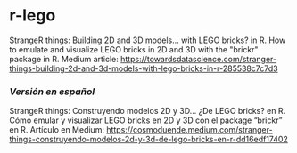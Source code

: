 # r-lego
StrangeR things: Building 2D and 3D models… with LEGO bricks? in R. How to emulate and visualize LEGO bricks in 2D and 3D with the "brickr" package in R. Medium article: https://towardsdatascience.com/stranger-things-building-2d-and-3d-models-with-lego-bricks-in-r-285538c7c7d3

### *Versión en español*
StrangeR things: Construyendo modelos 2D y 3D… ¿De LEGO bricks? en R. Cómo emular y visualizar LEGO bricks en 2D y 3D con el package “brickr” en R. Artículo en Medium: https://cosmoduende.medium.com/stranger-things-construyendo-modelos-2d-y-3d-de-lego-bricks-en-r-dd16edf17402

